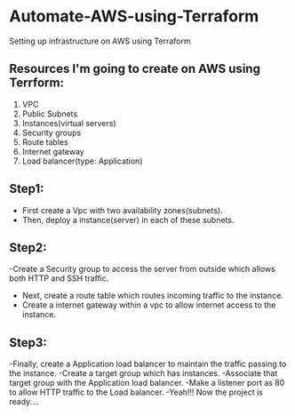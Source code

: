 # Automate-AWS-using-Terraform
Setting up infrastructure on AWS using Terraform

## Resources I'm going to create on AWS using Terrform:
1. VPC
2. Public Subnets
3. Instances(virtual servers)
4. Security groups
5. Route tables
6. Internet gateway
7. Load balancer(type: Application)

## Step1:
- First create a Vpc with two availability zones(subnets).
- Then, deploy a instance(server) in each of these subnets.

## Step2:
-Create a Security group to access the server from outside which allows both HTTP and SSH traffic.
- Next, create a route table which routes incoming traffic to the instance.
- Create a internet gateway within a vpc to allow internet access to the instance.

## Step3:
-Finally, create a Application load balancer to maintain the traffic passing to the instance.
-Create a target group which has instances.
-Associate that target group with the Application load balancer.
-Make a listener port as 80 to allow HTTP traffic to the Load balancer.
-Yeah!!! Now the project is ready....
